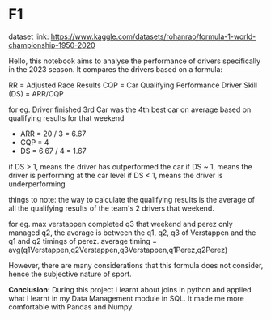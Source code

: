 # F1
dataset link: https://www.kaggle.com/datasets/rohanrao/formula-1-world-championship-1950-2020

Hello, this notebook aims to analyse the performance of drivers specifically in the 2023 season. It compares the drivers based on a formula:

RR = Adjusted Race Results
CQP = Car Qualifying Performance
Driver Skill (DS) = ARR/CQP

for eg. 
Driver finished 3rd 
Car was the 4th best car on average based on qualifying results for that weekend

- ARR = 20 / 3 = 6.67
- CQP = 4
- DS = 6.67 / 4 = 1.67

if DS > 1, means the driver has outperformed the car
if DS ~ 1, means the driver is performing at the car level
if DS < 1, means the driver is underperforming

things to note: 
the way to calculate the qualifying results is the average of all the qualifying results of the team's 2 drivers that weekend. 

for eg. max verstappen completed q3 that weekend and perez only managed q2, the average is between the q1, q2, q3 of Verstappen and the q1 and q2 timings of perez. average timing = avg(q1Verstappen,q2Verstappen,q3Verstappen,q1Perez,q2Perez)

However, there are many considerations that this formula does not consider, hence the subjective nature of sport.

**Conclusion:** During this project I learnt about joins in python and applied what I learnt in my Data Management module in SQL. It made me more comfortable with Pandas and Numpy.
